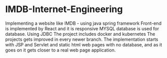 # IMDB-Internet-Engineering
Implementing a website like IMDB - using java spring framework
Front-end is implemented by React and it is responsive
MYSQL database is used for database. Using JDBC
The project includes docker and kubernetes
The projects gets improved in every newer branch. The implementation starts with JSP and Servlet and static html web pages with no database, and as it goes on it gets closer to a real web page application.